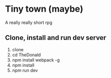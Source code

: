 # Tiny town (maybe)
A really really short rpg

## Clone, install and run dev server
1. clone
2. cd TheDonald
3. npm install webpack -g
4. npm install
5. npm run dev
